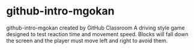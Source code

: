 # github-intro-mgokan
github-intro-mgokan created by GitHub Classroom
A driving style game designed to test reaction time and movement speed. Blocks will fall down the screen and the player must move left and right to avoid them. 
